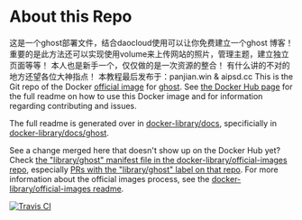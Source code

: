 # About this Repo
这是一个ghost部署文件，结合daocloud使用可以让你免费建立一个ghost 博客！
重要的是此方法还可以实现使用volume来上传网站的照片，管理主题，建立独立页面等等！
本人也是新手一个，仅仅做的是一次资源的整合！
有什么讲的不对的地方还望各位大神指点！
本教程最后发布于：panjian.win & aipsd.cc 
This is the Git repo of the Docker [official image](https://docs.docker.com/docker-hub/official_repos/) for [ghost](https://registry.hub.docker.com/_/ghost/). See [the Docker Hub page](https://registry.hub.docker.com/_/ghost/) for the full readme on how to use this Docker image and for information regarding contributing and issues.

The full readme is generated over in [docker-library/docs](https://github.com/docker-library/docs), specificially in [docker-library/docs/ghost](https://github.com/docker-library/docs/tree/master/ghost).

See a change merged here that doesn't show up on the Docker Hub yet? Check [the "library/ghost" manifest file in the docker-library/official-images repo](https://github.com/docker-library/official-images/blob/master/library/ghost), especially [PRs with the "library/ghost" label on that repo](https://github.com/docker-library/official-images/labels/library%2Fghost). For more information about the official images process, see the [docker-library/official-images readme](https://github.com/docker-library/official-images/blob/master/README.md).

[![Travis CI](https://img.shields.io/travis/docker-library/ghost/master.svg)](https://travis-ci.org/docker-library/ghost/branches)

<!-- THIS FILE IS GENERATED BY https://github.com/docker-library/docs/blob/master/generate-repo-stub-readme.sh -->
